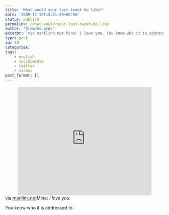 ```yaml
---
title: 'What would your last tweet be like?'
date: '2009-12-15T14:21:00+00:00'
status: publish
permalink: /what-would-your-last-tweet-be-like
author: '@ramonsuarez'
excerpt: 'via marilink.net Mine: I love you. You know who it is addressed to.'
type: post
id: 80
categories:
tags:
    - english
    - socialmedia
    - twitter
    - videos
post_format: []
---
```

<span class="embed-youtube" style="text-align:center; display: block;"><iframe allowfullscreen="true" class="youtube-player" height="344" sandbox="allow-scripts allow-same-origin allow-popups allow-presentation" src="https://www.youtube.com/embed/gFyTS5eKW9U?version=3&rel=1&showsearch=0&showinfo=1&iv_load_policy=1&fs=1&hl=en-US&autohide=2&wmode=transparent" style="border:0;" width="425"></iframe></span>via [marilink.net](http://www.marilink.net/2009/12/15/%C2%BFcual-seria-tu-ultimo-tweet/)Mine: *I love you*.

You know who it is addressed to.

